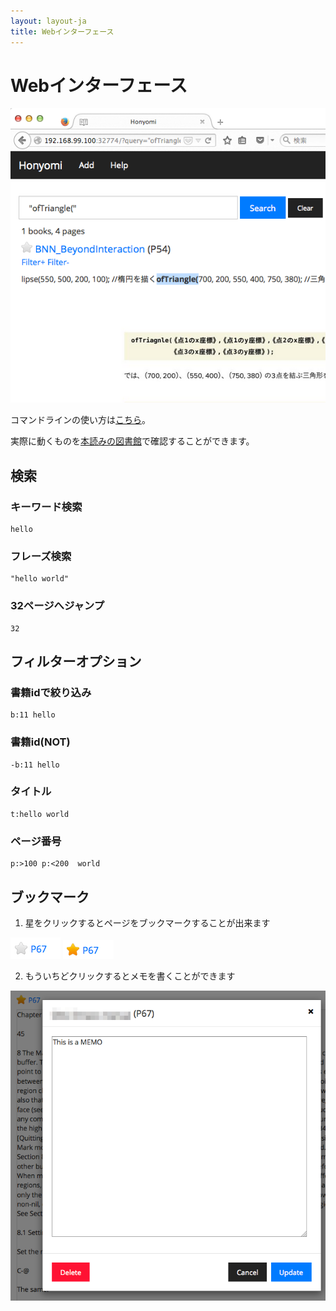 ```yaml
---
layout: layout-ja
title: Webインターフェース
---
```

# Webインターフェース

<img alt='honyomi' src='https://raw.githubusercontent.com/ongaeshi/honyomi/master/images/honyomi-01.png' style="max-width:100%;"/>

コマンドラインの使い方は[こちら](./commandline.html)。

実際に動くものを[本読みの図書館](http://library.honyomi.nagoya)で確認することができます。

## 検索

### キーワード検索

```
hello
```

### フレーズ検索

```
"hello world"
```

### 32ページへジャンプ

```
32
```

## フィルターオプション

### 書籍idで絞り込み

```
b:11 hello
```

### 書籍id(NOT)

```
-b:11 hello
```

### タイトル

```
t:hello world
```

### ページ番号

```
p:>100 p:<200  world
```

## ブックマーク

1. 星をクリックするとページをブックマークすることが出来ます
<img alt='honyomi' src='https://raw.githubusercontent.com/ongaeshi/honyomi/master/images/bookmark-01.png' />
<img alt='honyomi' src='https://raw.githubusercontent.com/ongaeshi/honyomi/master/images/bookmark-02.png' />

2. もういちどクリックするとメモを書くことができます
<img alt='honyomi' src='https://raw.githubusercontent.com/ongaeshi/honyomi/master/images/bookmark-03.png' style="max-width:100%;"/>


